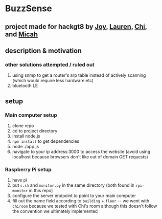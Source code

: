 # BuzzSense
## project made for hackgt8 by [Joy](https://github.com/joywying), [Lauren](https://github.com/Laireen), [Chi](https://github.com/udejiofor-chidobem), and [Micah](https://github.com/mielwyn)

## description & motivation

### other solutions attempted / ruled out

1. using snmp to get a router's arp table instead of actively scanning (which would require less hardware etc)
2. bluetooth LE

## setup
### Main computer setup
1. clone repo
2. cd to project directory
3. install node.js
4. `npm install` to get dependencies
5. node ./app.js
6. navigate to your ip address:3000 to access the website (avoid using localhost because browsers don't like out of domain GET requests)

### Raspberry Pi setup
1. have pi
2. put `s.sh` and `monitor.py` in the same directory (both found in `rpi-monitor` in this repo)
3. configure the server endpoint to point to your main computer
4. fill out the name field according to `building` + `floor` -- we went with `chiroom` because we tested with Chi's room although this doesn't follow the convention we ultimately implemented
